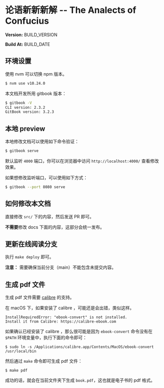 # 论语新新新解 -- The Analects of Confucius

**Version:** BUILD_VERSION

**Build At:** BUILD_DATE

## 环境设置

使用 nvm 可以切换 npm 版本。

```bash
$ nvm use v10.24.0
```

本文档开发所用 gitbook 版本：

```bash
$ gitbook -V
CLI version: 2.3.2
GitBook version: 3.2.3
```

## 本地 preview

本地修改文档可以使用如下命令验证：

```bash
$ gitbook serve
```

默认监听 `4000` 端口，你可以在浏览器中访问 `http://localhost:4000/` 查看修改效果。

如果想修改监听端口，可以使用如下方式：

```bash
$ gitbook --port 8080 serve
```

## 如何修改本文档

直接修改 `src/` 下的内容，然后发送 PR 即可。

**不需要**修改 docs 下面的内容，这部分会统一发布。

## 更新在线阅读分支

执行 `make deploy` 即可。

**注意：** 需要确保当前分支（main）不能包含未提交内容。

## 生成 pdf 文件

生成 pdf 文件需要 [calibre](https://calibre-ebook.com) 的支持。

在 macOS 下，如果安装了 calibre ，可能还是会出错，类似这样。

```
InstallRequiredError: "ebook-convert" is not installed.
Install it from Calibre: https://calibre-ebook.com
```

如果确认已经安装了 calibre ，那么很可能是因为 `ebook-convert` 命令没有在 `$PATH` 环境变量中，执行下面的命令即可：


```
$ sudo ln -s /Applications/calibre.app/Contents/MacOS/ebook-convert /usr/local/bin
```

然后通过 `make` 命令即可生成 pdf 文件：

```
$ make pdf
```

成功的话，就会在当前文件夹下生成 `book.pdf`，这也就是电子书的 pdf 格式。
